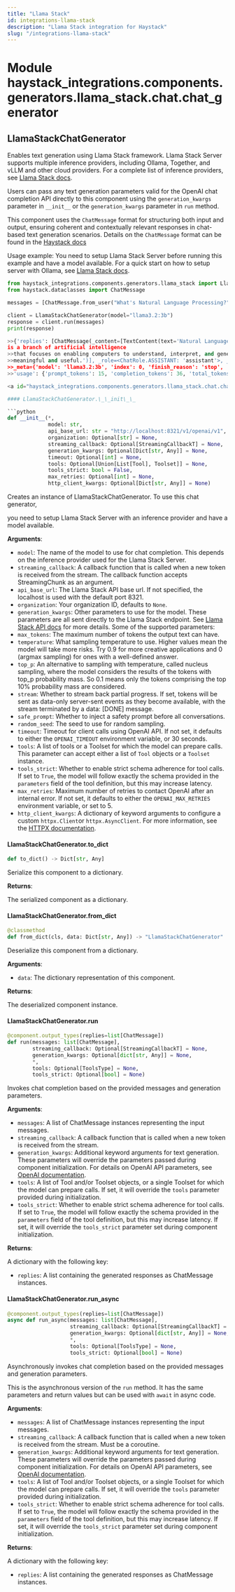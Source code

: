 ```yaml
---
title: "Llama Stack"
id: integrations-llama-stack
description: "Llama Stack integration for Haystack"
slug: "/integrations-llama-stack"
---
```


<a id="haystack_integrations.components.generators.llama_stack.chat.chat_generator"></a>

# Module haystack\_integrations.components.generators.llama\_stack.chat.chat\_generator

<a id="haystack_integrations.components.generators.llama_stack.chat.chat_generator.LlamaStackChatGenerator"></a>

## LlamaStackChatGenerator

Enables text generation using Llama Stack framework.
Llama Stack Server supports multiple inference providers, including Ollama, Together,
and vLLM and other cloud providers.
For a complete list of inference providers, see [Llama Stack docs](https://llama-stack.readthedocs.io/en/latest/providers/inference/index.html).

Users can pass any text generation parameters valid for the OpenAI chat completion API
directly to this component using the `generation_kwargs`
parameter in `__init__` or the `generation_kwargs` parameter in `run` method.

This component uses the `ChatMessage` format for structuring both input and output,
ensuring coherent and contextually relevant responses in chat-based text generation scenarios.
Details on the `ChatMessage` format can be found in the
[Haystack docs](https://docs.haystack.deepset.ai/docs/chatmessage)

Usage example:
You need to setup Llama Stack Server before running this example and have a model available. For a quick start on
how to setup server with Ollama, see [Llama Stack docs](https://llama-stack.readthedocs.io/en/latest/getting_started/index.html).

```python
from haystack_integrations.components.generators.llama_stack import LlamaStackChatGenerator
from haystack.dataclasses import ChatMessage

messages = [ChatMessage.from_user("What's Natural Language Processing?")]

client = LlamaStackChatGenerator(model="llama3.2:3b")
response = client.run(messages)
print(response)

>>{'replies': [ChatMessage(_content=[TextContent(text='Natural Language Processing (NLP)
is a branch of artificial intelligence
>>that focuses on enabling computers to understand, interpret, and generate human language in a way that is
>>meaningful and useful.')], _role=<ChatRole.ASSISTANT: 'assistant'>, _name=None,
>>_meta={'model': 'llama3.2:3b', 'index': 0, 'finish_reason': 'stop',
>>'usage': {'prompt_tokens': 15, 'completion_tokens': 36, 'total_tokens': 51}})]}

<a id="haystack_integrations.components.generators.llama_stack.chat.chat_generator.LlamaStackChatGenerator.__init__"></a>

#### LlamaStackChatGenerator.\_\_init\_\_

```python
def __init__(*,
             model: str,
             api_base_url: str = "http://localhost:8321/v1/openai/v1",
             organization: Optional[str] = None,
             streaming_callback: Optional[StreamingCallbackT] = None,
             generation_kwargs: Optional[Dict[str, Any]] = None,
             timeout: Optional[int] = None,
             tools: Optional[Union[List[Tool], Toolset]] = None,
             tools_strict: bool = False,
             max_retries: Optional[int] = None,
             http_client_kwargs: Optional[Dict[str, Any]] = None)
```

Creates an instance of LlamaStackChatGenerator. To use this chat generator,

you need to setup Llama Stack Server with an inference provider and have a model available.

**Arguments**:

- `model`: The name of the model to use for chat completion.
This depends on the inference provider used for the Llama Stack Server.
- `streaming_callback`: A callback function that is called when a new token is received from the stream.
The callback function accepts StreamingChunk as an argument.
- `api_base_url`: The Llama Stack API base url. If not specified, the localhost is used with the default port 8321.
- `organization`: Your organization ID, defaults to `None`.
- `generation_kwargs`: Other parameters to use for the model. These parameters are all sent directly to
the Llama Stack endpoint. See [Llama Stack API docs](https://llama-stack.readthedocs.io/) for more details.
Some of the supported parameters:
- `max_tokens`: The maximum number of tokens the output text can have.
- `temperature`: What sampling temperature to use. Higher values mean the model will take more risks.
    Try 0.9 for more creative applications and 0 (argmax sampling) for ones with a well-defined answer.
- `top_p`: An alternative to sampling with temperature, called nucleus sampling, where the model
    considers the results of the tokens with top_p probability mass. So 0.1 means only the tokens
    comprising the top 10% probability mass are considered.
- `stream`: Whether to stream back partial progress. If set, tokens will be sent as data-only server-sent
    events as they become available, with the stream terminated by a data: [DONE] message.
- `safe_prompt`: Whether to inject a safety prompt before all conversations.
- `random_seed`: The seed to use for random sampling.
- `timeout`: Timeout for client calls using OpenAI API. If not set, it defaults to either the
`OPENAI_TIMEOUT` environment variable, or 30 seconds.
- `tools`: A list of tools or a Toolset for which the model can prepare calls. This parameter can accept either a
list of `Tool` objects or a `Toolset` instance.
- `tools_strict`: Whether to enable strict schema adherence for tool calls. If set to `True`, the model will follow exactly
the schema provided in the `parameters` field of the tool definition, but this may increase latency.
- `max_retries`: Maximum number of retries to contact OpenAI after an internal error.
If not set, it defaults to either the `OPENAI_MAX_RETRIES` environment variable, or set to 5.
- `http_client_kwargs`: A dictionary of keyword arguments to configure a custom `httpx.Client`or `httpx.AsyncClient`.
For more information, see the [HTTPX documentation](https://www.python-httpx.org/api/`client`).

<a id="haystack_integrations.components.generators.llama_stack.chat.chat_generator.LlamaStackChatGenerator.to_dict"></a>

#### LlamaStackChatGenerator.to\_dict

```python
def to_dict() -> Dict[str, Any]
```

Serialize this component to a dictionary.

**Returns**:

The serialized component as a dictionary.

<a id="haystack_integrations.components.generators.llama_stack.chat.chat_generator.LlamaStackChatGenerator.from_dict"></a>

#### LlamaStackChatGenerator.from\_dict

```python
@classmethod
def from_dict(cls, data: Dict[str, Any]) -> "LlamaStackChatGenerator"
```

Deserialize this component from a dictionary.

**Arguments**:

- `data`: The dictionary representation of this component.

**Returns**:

The deserialized component instance.

<a id="haystack_integrations.components.generators.llama_stack.chat.chat_generator.LlamaStackChatGenerator.run"></a>

#### LlamaStackChatGenerator.run

```python
@component.output_types(replies=list[ChatMessage])
def run(messages: list[ChatMessage],
        streaming_callback: Optional[StreamingCallbackT] = None,
        generation_kwargs: Optional[dict[str, Any]] = None,
        *,
        tools: Optional[ToolsType] = None,
        tools_strict: Optional[bool] = None)
```

Invokes chat completion based on the provided messages and generation parameters.

**Arguments**:

- `messages`: A list of ChatMessage instances representing the input messages.
- `streaming_callback`: A callback function that is called when a new token is received from the stream.
- `generation_kwargs`: Additional keyword arguments for text generation. These parameters will
override the parameters passed during component initialization.
For details on OpenAI API parameters, see [OpenAI documentation](https://platform.openai.com/docs/api-reference/chat/create).
- `tools`: A list of Tool and/or Toolset objects, or a single Toolset for which the model can prepare calls.
If set, it will override the `tools` parameter provided during initialization.
- `tools_strict`: Whether to enable strict schema adherence for tool calls. If set to `True`, the model will follow exactly
the schema provided in the `parameters` field of the tool definition, but this may increase latency.
If set, it will override the `tools_strict` parameter set during component initialization.

**Returns**:

A dictionary with the following key:
- `replies`: A list containing the generated responses as ChatMessage instances.

<a id="haystack_integrations.components.generators.llama_stack.chat.chat_generator.LlamaStackChatGenerator.run_async"></a>

#### LlamaStackChatGenerator.run\_async

```python
@component.output_types(replies=list[ChatMessage])
async def run_async(messages: list[ChatMessage],
                    streaming_callback: Optional[StreamingCallbackT] = None,
                    generation_kwargs: Optional[dict[str, Any]] = None,
                    *,
                    tools: Optional[ToolsType] = None,
                    tools_strict: Optional[bool] = None)
```

Asynchronously invokes chat completion based on the provided messages and generation parameters.

This is the asynchronous version of the `run` method. It has the same parameters and return values
but can be used with `await` in async code.

**Arguments**:

- `messages`: A list of ChatMessage instances representing the input messages.
- `streaming_callback`: A callback function that is called when a new token is received from the stream.
Must be a coroutine.
- `generation_kwargs`: Additional keyword arguments for text generation. These parameters will
override the parameters passed during component initialization.
For details on OpenAI API parameters, see [OpenAI documentation](https://platform.openai.com/docs/api-reference/chat/create).
- `tools`: A list of Tool and/or Toolset objects, or a single Toolset for which the model can prepare calls.
If set, it will override the `tools` parameter provided during initialization.
- `tools_strict`: Whether to enable strict schema adherence for tool calls. If set to `True`, the model will follow exactly
the schema provided in the `parameters` field of the tool definition, but this may increase latency.
If set, it will override the `tools_strict` parameter set during component initialization.

**Returns**:

A dictionary with the following key:
- `replies`: A list containing the generated responses as ChatMessage instances.
